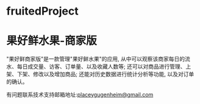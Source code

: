 # fruitedProject

# 果好鲜水果-商家版

"果好鲜商家版"是一款管理"果好鲜水果"的应用, 从中可以观察该商家每日的流水、每日成交量、访客、订单量、以及收藏人数等; 还可以对商品进行管理、上架、下架、修改以及增加商品; 还能对历史数据进行统计分析等功能, 以及对订单的确认。

有问题联系技术支持邮箱地址:placeygugenheim@gmail.com
